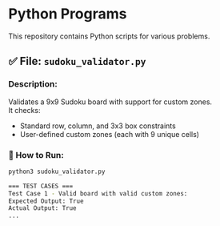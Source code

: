 
# Python Programs

This repository contains Python scripts for various problems.

## ✅ File: `sudoku_validator.py`

### Description:
Validates a 9x9 Sudoku board with support for custom zones.  
It checks:
- Standard row, column, and 3x3 box constraints
- User-defined custom zones (each with 9 unique cells)

### 📌 How to Run:

```bash
python3 sudoku_validator.py

=== TEST CASES ===
Test Case 1 - Valid board with valid custom zones:
Expected Output: True
Actual Output: True
...
